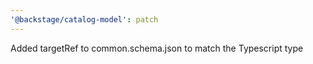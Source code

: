 ```yaml
---
'@backstage/catalog-model': patch
---
```


Added targetRef to common.schema.json to match the Typescript type
